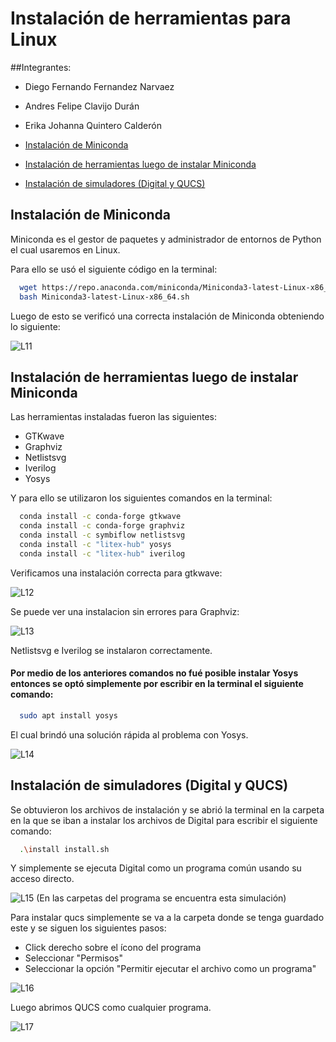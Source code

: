 # Instalación de herramientas para Linux
##Integrantes:

- Diego Fernando Fernandez Narvaez
- Andres Felipe Clavijo Durán
- Erika Johanna Quintero Calderón

- [Instalación de Miniconda](#instalación-de-miniconda)
- [Instalación de herramientas luego de instalar Miniconda](#instalación-de-herramientas-luego-de-instalar-miniconda)
- [Instalación de simuladores (Digital y QUCS)](#instalación-de-simuladores-digital-y-qucs)

## Instalación de Miniconda
Miniconda es el gestor de paquetes y administrador de entornos de Python el cual usaremos en Linux.

Para ello se usó el siguiente código en la terminal: 

```bash
  wget https://repo.anaconda.com/miniconda/Miniconda3-latest-Linux-x86_64.sh
  bash Miniconda3-latest-Linux-x86_64.sh
```
Luego de esto se verificó una correcta instalación de Miniconda obteniendo lo siguiente:

![L11](https://i.ibb.co/DW49nz6/1.png)
## Instalación de herramientas luego de instalar Miniconda

Las herramientas instaladas fueron las siguientes:

- GTKwave
- Graphviz
- Netlistsvg
- Iverilog
- Yosys

Y para ello se utilizaron los siguientes comandos en la terminal:

```bash
  conda install -c conda-forge gtkwave 
  conda install -c conda-forge graphviz
  conda install -c symbiflow netlistsvg
  conda install -c "litex-hub" yosys
  conda install -c "litex-hub" iverilog
```
Verificamos una instalación correcta para gtkwave:

![L12](https://i.ibb.co/PZRWZyg/2.png)

Se puede ver una instalacion sin errores para Graphviz:

![L13](https://i.ibb.co/K5tJfYB/3.png)

Netlistsvg e Iverilog se instalaron correctamente.

#### Por medio de los anteriores comandos no fué posible instalar Yosys entonces se optó simplemente por escribir en la terminal el siguiente comando:

```bash
  sudo apt install yosys
```
El cual brindó una solución rápida al problema con Yosys.

![L14](https://i.ibb.co/TP2c3Sn/4.png)

## Instalación de simuladores (Digital y QUCS)

Se obtuvieron los archivos de instalación y se abrió la terminal en la carpeta en la que se iban a instalar los archivos de Digital para escribir el siguiente comando:

```bash
  .\install install.sh
```
Y simplemente se ejecuta Digital como un programa común usando su acceso directo.

![L15](https://i.ibb.co/g7qckS5/5.png)
(En las carpetas del programa se encuentra esta simulación)

Para instalar qucs simplemente se va a la carpeta donde se tenga guardado este y se siguen los siguientes pasos:

- Click derecho sobre el ícono del programa
- Seleccionar "Permisos"
- Seleccionar la opción "Permitir ejecutar el archivo como un programa"

![L16](https://i.ibb.co/NxB7C4J/6.png)

Luego abrimos QUCS como cualquier programa.

![L17](https://i.ibb.co/XSWTPbR/7.png)

